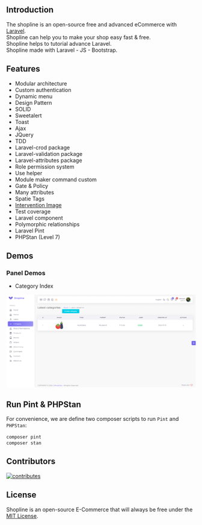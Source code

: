 ## Introduction
The shopline is an open-source free and advanced eCommerce with [Laravel](https://github.com/laravel/laravel). <br>
Shopline can help you to make your shop easy fast & free. <br>
Shopline helps to tutorial advance Laravel. <br>
Shopline made with Laravel - JS - Bootstrap.

## Features

* Modular architecture
* Custom authentication
* Dynamic menu
* Design Pattern
* SOLID
* Sweetalert
* Toast
* Ajax
* JQuery
* TDD
* Laravel-crod package
* Laravel-validation package
* Laravel-attributes package
* Role permission system
* Use helper
* Module maker command custom
* Gate & Policy
* Many attributes
* Spatie Tags
* [Intervention Image](https://github.com/Intervention/image)
* Test coverage
* Laravel component
* Polymorphic relationships
* Laravel Pint
* PHPStan (Level 7)

## Demos

### Panel Demos

- Category Index
<img src="art/panel-category-index.png" alt="category-index">

## Run Pint & PHPStan

For convenience, we are define two composer scripts to run `Pint` and `PHPStan`:

```shell
composer pint
composer stan
```

## Contributors
<a href="https://github.com/milwad-dev/shopline/graphs/contributors">
    <img src="https://opencollective.com/shopline/contributors.svg?width=890&button=false" alt="contributes">
</a>

## License
Shopline is an open-source E-Commerce that will always be free under the [MIT License](https://github.com/bagisto/bagisto/blob/master/LICENSE).
